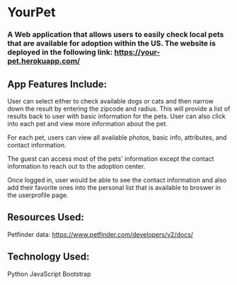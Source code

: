# YourPet

### A Web application that allows users to easily check local pets that are available for adoption within the US. The website is deployed in the following link: https://your-pet.herokuapp.com/ 

## App Features Include:
User can select either to check available dogs or cats and then narrow down the result by entering the zipcode and radius.
This will provide a list of results back to user with basic information for the pets. User can also click into each pet and view more information about the pet.

For each pet, users can view all available photos, basic info, attributes, and contact information. 

The guest can access most of the pets' information except the contact information to reach out to the adoption center. 

Once logged in, user would be able to see the contact information and also add their favorite ones into the personal list that is available to broswer in the userprofile page.

## Resources Used:
Petfinder data: https://www.petfinder.com/developers/v2/docs/

## Technology Used:
Python
JavaScript
Bootstrap

